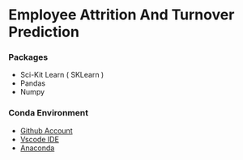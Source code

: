 # Employee Attrition And Turnover Prediction

### Packages
- Sci-Kit Learn ( SKLearn )
- Pandas 
- Numpy

### Conda Environment
- [Github Account](https://github.com/HenilJain)
- [Vscode IDE](https://code.visualstudio.com/)
- [Anaconda](https://www.anaconda.com/)





